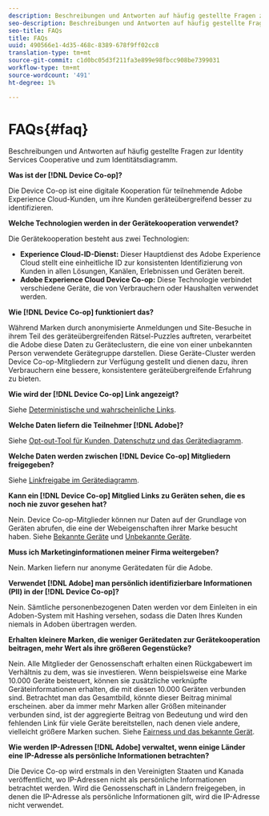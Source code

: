 ```yaml
---
description: Beschreibungen und Antworten auf häufig gestellte Fragen zur Identity Services Cooperative und zum Identitätsdiagramm.
seo-description: Beschreibungen und Antworten auf häufig gestellte Fragen zur Identity Services Cooperative und zum Identitätsdiagramm.
seo-title: FAQs
title: FAQs
uuid: 490566e1-4d35-468c-8389-678f9ff02cc8
translation-type: tm+mt
source-git-commit: c1d0bc05d3f211fa3e899e98fbcc908be7399031
workflow-type: tm+mt
source-wordcount: '491'
ht-degree: 1%

---
```



# FAQs{#faq}

Beschreibungen und Antworten auf häufig gestellte Fragen zur Identity Services Cooperative und zum Identitätsdiagramm.

**Was ist der  [!DNL Device Co-op]?**

Die Device Co-op ist eine digitale Kooperation für teilnehmende Adobe Experience Cloud-Kunden, um ihre Kunden geräteübergreifend besser zu identifizieren.

**Welche Technologien werden in der Gerätekooperation verwendet?**

Die Gerätekooperation besteht aus zwei Technologien:

* **Experience Cloud-ID-Dienst:** Dieser Hauptdienst des Adobe Experience Cloud stellt eine einheitliche ID zur konsistenten Identifizierung von Kunden in allen Lösungen, Kanälen, Erlebnissen und Geräten bereit.
* **Adobe Experience Cloud Device Co-op:** Diese Technologie verbindet verschiedene Geräte, die von Verbrauchern oder Haushalten verwendet werden.

**Wie  [!DNL Device Co-op] funktioniert das?**

Während Marken durch anonymisierte Anmeldungen und Site-Besuche in ihrem Teil des geräteübergreifenden Rätsel-Puzzles auftreten, verarbeitet die Adobe diese Daten zu Geräteclustern, die eine von einer unbekannten Person verwendete Gerätegruppe darstellen. Diese Geräte-Cluster werden Device Co-op-Mitgliedern zur Verfügung gestellt und dienen dazu, ihren Verbrauchern eine bessere, konsistentere geräteübergreifende Erfahrung zu bieten.

**Wie wird der  [!DNL Device Co-op] Link angezeigt?**

Siehe [Deterministische und wahrscheinliche Links](processes/links.md#concept-58bb7ab25f904f5f98d645e35205c931).

**Welche Daten liefern die Teilnehmer  [!DNL Adobe]?**

Siehe [Opt-out-Tool für Kunden, Datenschutz und das Gerätediagramm](privacy.md#concept-fa1346e6b95a484eaeafc9bebe3cd6be).

**Welche Daten werden zwischen  [!DNL Device Co-op] Mitgliedern freigegeben?**

Siehe [Linkfreigabe im Gerätediagramm](processes/link-sharing.md#concept-7168053105a94649a3f092d375d79eaf).

<!--
Removed at Asa's request.
<p><b>What does <span class="keyword"> Adobe </span> see via the <span class="wintitle"> Device Graph </span>?</b> </p>
<p>Adobe can see which devices are most likely being used by the same person, using probabilistic and deterministic device graph algorithms. This match between a group of devices and a person is really two numbers that are linked to each other. One number represents a group of devices believed to belong to the same person while the other number represents a person. Adobe makes this linked device information available to consumers as well, so they can correct misinformation and/or opt-out one or all devices from the Device Co-op. </p>
-->

**Kann ein  [!DNL Device Co-op] Mitglied Links zu Geräten sehen, die es noch nie zuvor gesehen hat?**

Nein. Device Co-op-Mitglieder können nur Daten auf der Grundlage von Geräten abrufen, die eine der Webeigenschaften ihrer Marke besucht haben. Siehe [Bekannte Geräte](processes/known-device.md#concept-8e87c276819a48bfac5cef10b45216d1) und [Unbekannte Geräte](processes/unknown-device.md#concept-95090d341cdc4c22ba4319d79d8f6e40).

**Muss ich Marketinginformationen meiner Firma weitergeben?**

Nein. Marken liefern nur anonyme Gerätedaten für die Adobe.

**Verwendet  [!DNL Adobe] man persönlich identifizierbare Informationen (PII) in der  [!DNL Device Co-op]?**

Nein. Sämtliche personenbezogenen Daten werden vor dem Einleiten in ein Adoben-System mit Hashing versehen, sodass die Daten Ihres Kunden niemals in Adoben übertragen werden.

**Erhalten kleinere Marken, die weniger Gerätedaten zur Gerätekooperation beitragen, mehr Wert als ihre größeren Gegenstücke?**

Nein. Alle Mitglieder der Genossenschaft erhalten einen Rückgabewert im Verhältnis zu dem, was sie investieren. Wenn beispielsweise eine Marke 10.000 Geräte beisteuert, können sie zusätzliche verknüpfte Geräteinformationen erhalten, die mit diesen 10.000 Geräten verbunden sind. Betrachtet man das Gesamtbild, könnte dieser Beitrag minimal erscheinen. aber da immer mehr Marken aller Größen miteinander verbunden sind, ist der aggregierte Beitrag von Bedeutung und wird den fehlenden Link für viele Geräte bereitstellen, nach denen viele andere, vielleicht größere Marken suchen. Siehe [Fairness und das bekannte Gerät](processes/known-device.md#section-0543188729d845d6b95db70b8b25e9f8).

**Wie werden IP-Adressen  [!DNL Adobe] verwaltet, wenn einige Länder eine IP-Adresse als persönliche Informationen betrachten?**

Die Device Co-op wird erstmals in den Vereinigten Staaten und Kanada veröffentlicht, wo IP-Adressen nicht als persönliche Informationen betrachtet werden. Wird die Genossenschaft in Ländern freigegeben, in denen die IP-Adresse als persönliche Informationen gilt, wird die IP-Adresse nicht verwendet.
